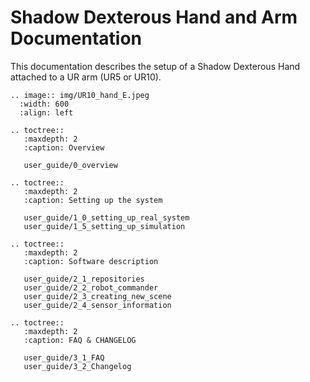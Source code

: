 # Shadow Dexterous Hand and Arm Documentation

This documentation describes the setup of a Shadow Dexterous Hand attached to a UR arm (UR5 or UR10).

```eval_rst
.. image:: img/UR10_hand_E.jpeg
  :width: 600
  :align: left
```

```eval_rst
.. toctree::
   :maxdepth: 2
   :caption: Overview
   
   user_guide/0_overview
     
.. toctree::
   :maxdepth: 2
   :caption: Setting up the system
   
   user_guide/1_0_setting_up_real_system
   user_guide/1_5_setting_up_simulation
   
.. toctree::
   :maxdepth: 2
   :caption: Software description
   
   user_guide/2_1_repositories
   user_guide/2_2_robot_commander
   user_guide/2_3_creating_new_scene
   user_guide/2_4_sensor_information

.. toctree::
   :maxdepth: 2
   :caption: FAQ & CHANGELOG
   
   user_guide/3_1_FAQ
   user_guide/3_2_Changelog

```
